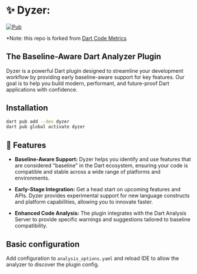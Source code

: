 # ✨ Dyzer:
[![Pub](https://img.shields.io/pub/v/dyzer.svg)](https://pub.dev/packages/dyzer)

*Note: this repo is forked from [Dart Code Metrics](https://github.com/dart-code-checker/dart-code-metrics)

## The Baseline-Aware Dart Analyzer Plugin

Dyzer is a powerful Dart plugin designed to streamline your development workflow by providing early baseline-aware support for key features. Our goal is to help you build modern, performant, and future-proof Dart applications with confidence.


## Installation

```sh
dart pub add --dev dyzer
dart pub global activate dyzer
```

## 🚀 Features

* **Baseline-Aware Support:** Dyzer helps you identify and use features that are considered "baseline" in the Dart ecosystem, ensuring your code is compatible and stable across a wide range of platforms and environments.

* **Early-Stage Integration:** Get a head start on upcoming features and APIs. Dyzer provides experimental support for new language constructs and platform capabilities, allowing you to innovate faster.

* **Enhanced Code Analysis:** The plugin integrates with the Dart Analysis Server to provide specific warnings and suggestions tailored to baseline compatibility.

## Basic configuration

Add configuration to `analysis_options.yaml` and reload IDE to allow the analyzer to discover the plugin config.